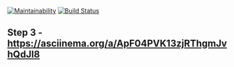 [![Maintainability](https://api.codeclimate.com/v1/badges/a99a88d28ad37a79dbf6/maintainability)](https://codeclimate.com/github/codeclimate/codeclimate/maintainability) [![Build Status](https://travis-ci.org/Amuou/frontend-project-lvl2.svg?branch=master)](https://travis-ci.org/Amuou/frontend-project-lvl2)

## Step 3 - <https://asciinema.org/a/ApF04PVK13zjRThgmJvhQdJI8>
